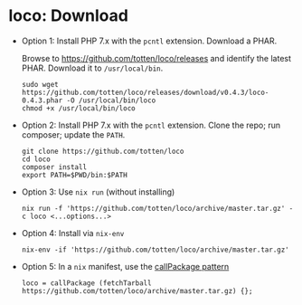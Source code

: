 # loco: Download

* Option 1: Install PHP 7.x with the `pcntl` extension. Download a PHAR.

    Browse to https://github.com/totten/loco/releases and identify the latest PHAR. Download it to `/usr/local/bin`.

    ```
    sudo wget https://github.com/totten/loco/releases/download/v0.4.3/loco-0.4.3.phar -O /usr/local/bin/loco
    chmod +x /usr/local/bin/loco
    ```

* Option 2: Install PHP 7.x with the `pcntl` extension. Clone the repo; run composer; update the `PATH`.
    ```
    git clone https://github.com/totten/loco
    cd loco
    composer install
    export PATH=$PWD/bin:$PATH
    ```

* Option 3: Use `nix run` (without installing)
    ```
    nix run -f 'https://github.com/totten/loco/archive/master.tar.gz' -c loco <...options...>
    ```

* Option 4: Install via `nix-env`
    ```
    nix-env -if 'https://github.com/totten/loco/archive/master.tar.gz'
    ```

* Option 5: In a `nix` manifest, use the [callPackage pattern](https://nixos.org/nixos/nix-pills/callpackage-design-pattern.html#idm140737315777312)
    ```
    loco = callPackage (fetchTarball https://github.com/totten/loco/archive/master.tar.gz) {};
    ```
